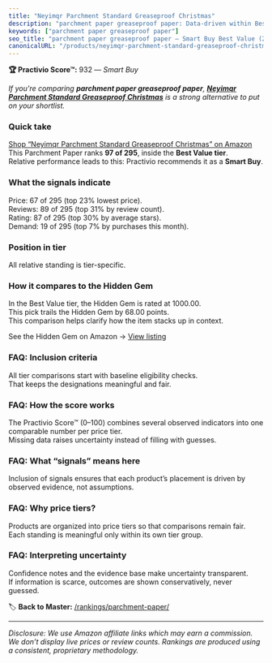 ```yaml
---
title: "Neyimqr Parchment Standard Greaseproof Christmas"
description: "parchment paper greaseproof paper: Data-driven within Best Value ranking using the Practivio Score™. Positioned by quality, value, demand, findability, momentu…"
keywords: ["parchment paper greaseproof paper"]
seo_title: "parchment paper greaseproof paper — Smart Buy Best Value (2025)"
canonicalURL: "/products/neyimqr-parchment-standard-greaseproof-christmas-B0CRR8VW92/"
---
```


**🏆 Practivio Score™:** 932 — _Smart Buy_


*If you're comparing **parchment paper greaseproof paper**, **[Neyimqr Parchment Standard Greaseproof Christmas](https://www.amazon.com/dp/B0CRR8VW92?tag=practivio-20)** is a strong alternative to put on your shortlist.*
### Quick take
[Shop “Neyimqr Parchment Standard Greaseproof Christmas” on Amazon](https://www.amazon.com/dp/B0CRR8VW92?tag=practivio-20)
This Parchment Paper ranks **97 of 295**, inside the **Best Value tier**.  
Relative performance leads to this: Practivio recommends it as a **Smart Buy**.

### What the signals indicate
Price: 67 of 295 (top 23% lowest price).  
Reviews: 89 of 295 (top 31% by review count).  
Rating: 87 of 295 (top 30% by average stars).  
Demand: 19 of 295 (top 7% by purchases this month).

### Position in tier
All relative standing is tier-specific.

### How it compares to the Hidden Gem
In the Best Value tier, the Hidden Gem is rated at 1000.00.  
This pick trails the Hidden Gem by 68.00 points.  
This comparison helps clarify how the item stacks up in context.  

See the Hidden Gem on Amazon → [View listing](https://www.amazon.com/dp/B07L9X9XXX?tag=practivio-20)

### FAQ: Inclusion criteria
All tier comparisons start with baseline eligibility checks.  
That keeps the designations meaningful and fair.

### FAQ: How the score works
The Practivio Score™ (0–100) combines several observed indicators into one comparable number per price tier.  
Missing data raises uncertainty instead of filling with guesses.

### FAQ: What “signals” means here
Inclusion of signals ensures that each product’s placement is driven by observed evidence, not assumptions.

### FAQ: Why price tiers?
Products are organized into price tiers so that comparisons remain fair.  
Each standing is meaningful only within its own tier group.

### FAQ: Interpreting uncertainty
Confidence notes and the evidence base make uncertainty transparent.  
If information is scarce, outcomes are shown conservatively, never guessed.


🏷️ **Back to Master:** [/rankings/parchment-paper/](/rankings/parchment-paper/)

---
_Disclosure: We use Amazon affiliate links which may earn a commission. We don’t display live prices or review counts. Rankings are produced using a consistent, proprietary methodology._
